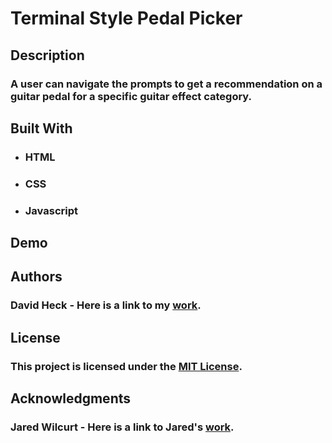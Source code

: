 # Terminal Style Pedal Picker  

## Description

### A user can navigate the prompts to get a recommendation on a guitar pedal for a specific guitar effect category.


## Built With    

* ### HTML
* ### CSS
* ### Javascript


## Demo  


## Authors   

### David Heck - Here is a link to my [work](https://github.com/heckdavid).


## License   

### This project is licensed under the [MIT License](https://opensource.org/license/mit).


## Acknowledgments  

### Jared Wilcurt - Here is a link to Jared's [work](https://github.com/thejaredwilcurt).
